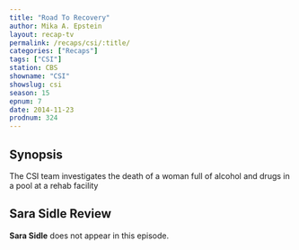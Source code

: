 ```yaml
---
title: "Road To Recovery"
author: Mika A. Epstein
layout: recap-tv
permalink: /recaps/csi/:title/
categories: ["Recaps"]
tags: ["CSI"]
station: CBS
showname: "CSI"
showslug: csi
season: 15  
epnum: 7  
date: 2014-11-23
prodnum: 324  
---
```


## Synopsis

The CSI team investigates the death of a woman full of alcohol and drugs in a pool at a rehab facility

## Sara Sidle Review

**Sara Sidle** does not appear in this episode.

